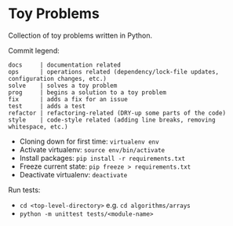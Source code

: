 # Toy Problems

Collection of toy problems written in Python.

Commit legend:

```
docs     | documentation related
ops      | operations related (dependency/lock-file updates, configuration changes, etc.)
solve    | solves a toy problem
prog     | begins a solution to a toy problem
fix      | adds a fix for an issue
test     | adds a test
refactor | refactoring-related (DRY-up some parts of the code)
style    | code-style related (adding line breaks, removing whitespace, etc.)
```

- Cloning down for first time: `virtualenv env`
- Activate virtualenv: `source env/bin/activate`
- Install packages: `pip install -r requirements.txt`
- Freeze current state: `pip freeze > requirements.txt`
- Deactivate virtualenv: `deactivate`

Run tests:
- `cd <top-level-directory>` e.g. `cd algorithms/arrays`
- `python -m unittest tests/<module-name>`